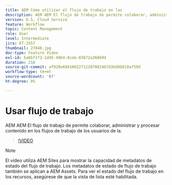 ```yaml
---
title: AEM Cómo utilizar el flujo de trabajo en las
description: AEM AEM El flujo de trabajo de permite colaborar, administrar y procesar contenido en los flujos de trabajo de los usuarios de la.
version: 6.5, Cloud Service
feature: Workflow
topic: Content Management
role: User
level: Intermediate
jira: KT-2557
thumbnail: 27848.jpg
doc-type: Feature Video
exl-id: 5a6bf1f2-1dd5-40b4-8ceb-03672a36869d
duration: 216
source-git-commit: af928e60410022f12207082467d3bd9b818af59d
workflow-type: tm+mt
source-wordcount: '67'
ht-degree: 0%

---
```


# Usar flujo de trabajo

AEM AEM El flujo de trabajo de permite colaborar, administrar y procesar contenido en los flujos de trabajo de los usuarios de la.

>[!VIDEO](https://video.tv.adobe.com/v/27848?quality=12&learn=on)

>[!NOTE]
>
> El vídeo utiliza AEM Sites para mostrar la capacidad de metadatos de estado del flujo de trabajo. Los metadatos de estado de flujo de trabajo también se aplican a AEM Assets. Para ver el estado del flujo de trabajo en los recursos, asegúrese de que la vista de lista esté habilitada.
